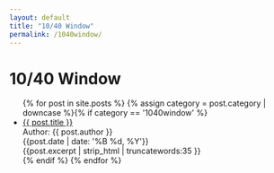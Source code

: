 ```yaml
---
layout: default
title: "10/40 Window"
permalink: /1040window/
---
```

<h1>10/40 Window</h1>
<ul>
  {% for post in site.posts %}
    {% assign category = post.category | downcase %}{% if category == '1040window' %}
      <li>
        <a href="{{ post.url }}">{{ post.title }}</a><br>
        Author: {{ post.author }}<br>
        {{post.date | date: '%B %d, %Y'}}<br>
        {{post.excerpt | strip_html | truncatewords:35 }}
      </li>
    {% endif %}
  {% endfor %}
</ul>
